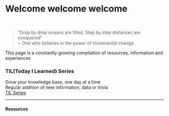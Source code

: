 # Welcome welcome welcome
<br>

> "Drop by drop oceans are filled,
Step by step distances are conquered"<br>
~ One who believes in the power of incremental change

This page is a constantly growing compliation of resources, information and experiences

### TIL(Today I Learned) Series

Grow your knowledge base, one day at a time <br>
Regular addition of new information, data or trivia<br>
[TIL Series](./TIL.md)

---

#### Resources
